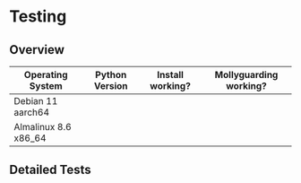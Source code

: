 # Testing

## Overview

| Operating System     	| Python Version 	| Install working? 	| Mollyguarding working? 	|
|----------------------	|----------------	|------------------	|------------------------	|
| Debian 11 aarch64    	|                	|                  	|                        	|
| Almalinux 8.6 x86_64 	|                	|                  	|                        	|

## Detailed Tests
